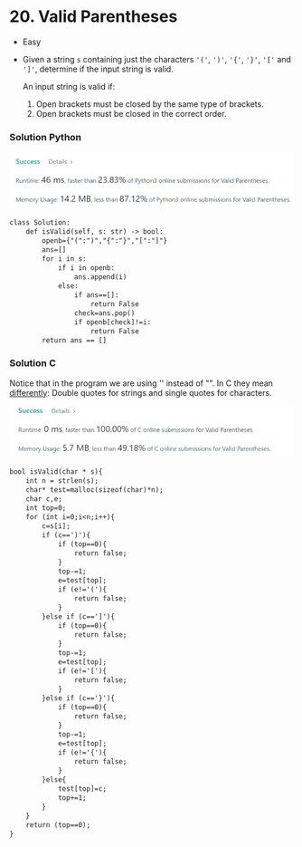 # 20. Valid Parentheses

* Easy
*   Given a string `s` containing just the characters `'('`, `')'`, `'{'`, `'}'`, `'['` and `']'`, determine if the input string is valid.

    An input string is valid if:

    1. Open brackets must be closed by the same type of brackets.
    2. Open brackets must be closed in the correct order.

    &#x20;

### Solution Python&#x20;

![](<../.gitbook/assets/image (13) (1) (1) (1) (1) (1).png>)

```
class Solution:
    def isValid(self, s: str) -> bool:
        openb={"(":")","{":"}","[":"]"}
        ans=[]
        for i in s:
            if i in openb:
                ans.append(i)
            else:
                if ans==[]:
                    return False
                check=ans.pop()
                if openb[check]!=i:
                    return False
        return ans == []
```

### Solution C&#x20;

Notice that in the program we are using '' instead of "". In C they mean [differently](https://stackoverflow.com/questions/25384517/whats-the-difference-between-and-in-c-programming): Double quotes for strings and single quotes for characters.&#x20;

![](<../.gitbook/assets/image (14) (1) (1) (1) (1) (1) (1).png>)

```
bool isValid(char * s){
    int n = strlen(s);
    char* test=malloc(sizeof(char)*n);
    char c,e;
    int top=0;
    for (int i=0;i<n;i++){
        c=s[i];
        if (c==')'){
            if (top==0){
                return false;
            } 
            top-=1;
            e=test[top];
            if (e!='('){
                return false;
            }
        }else if (c==']'){
            if (top==0){
                return false;
            } 
            top-=1;
            e=test[top];
            if (e!='['){
                return false;
            }
        }else if (c=='}'){
            if (top==0){
                return false;
            } 
            top-=1;
            e=test[top];
            if (e!='{'){
                return false;
            }
        }else{
            test[top]=c;
            top+=1;
        }
    }
    return (top==0);
}
```
